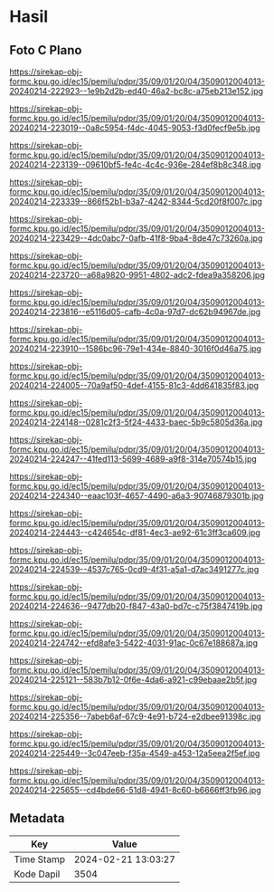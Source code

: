 # Hasil

## Foto C Plano

https://sirekap-obj-formc.kpu.go.id/ec15/pemilu/pdpr/35/09/01/20/04/3509012004013-20240214-222923--1e9b2d2b-ed40-46a2-bc8c-a75eb213e152.jpg

https://sirekap-obj-formc.kpu.go.id/ec15/pemilu/pdpr/35/09/01/20/04/3509012004013-20240214-223019--0a8c5954-f4dc-4045-9053-f3d0fecf9e5b.jpg

https://sirekap-obj-formc.kpu.go.id/ec15/pemilu/pdpr/35/09/01/20/04/3509012004013-20240214-223139--09610bf5-fe4c-4c4c-936e-284ef8b8c348.jpg

https://sirekap-obj-formc.kpu.go.id/ec15/pemilu/pdpr/35/09/01/20/04/3509012004013-20240214-223339--866f52b1-b3a7-4242-8344-5cd20f8f007c.jpg

https://sirekap-obj-formc.kpu.go.id/ec15/pemilu/pdpr/35/09/01/20/04/3509012004013-20240214-223429--4dc0abc7-0afb-41f8-9ba4-8de47c73260a.jpg

https://sirekap-obj-formc.kpu.go.id/ec15/pemilu/pdpr/35/09/01/20/04/3509012004013-20240214-223720--a68a9820-9951-4802-adc2-fdea9a358206.jpg

https://sirekap-obj-formc.kpu.go.id/ec15/pemilu/pdpr/35/09/01/20/04/3509012004013-20240214-223816--e5116d05-cafb-4c0a-97d7-dc62b94967de.jpg

https://sirekap-obj-formc.kpu.go.id/ec15/pemilu/pdpr/35/09/01/20/04/3509012004013-20240214-223910--1586bc96-79e1-434e-8840-3016f0d46a75.jpg

https://sirekap-obj-formc.kpu.go.id/ec15/pemilu/pdpr/35/09/01/20/04/3509012004013-20240214-224005--70a9af50-4def-4155-81c3-4dd641835f83.jpg

https://sirekap-obj-formc.kpu.go.id/ec15/pemilu/pdpr/35/09/01/20/04/3509012004013-20240214-224148--0281c2f3-5f24-4433-baec-5b9c5805d36a.jpg

https://sirekap-obj-formc.kpu.go.id/ec15/pemilu/pdpr/35/09/01/20/04/3509012004013-20240214-224247--41fed113-5699-4689-a9f8-314e70574b15.jpg

https://sirekap-obj-formc.kpu.go.id/ec15/pemilu/pdpr/35/09/01/20/04/3509012004013-20240214-224340--eaac103f-4657-4490-a6a3-90746879301b.jpg

https://sirekap-obj-formc.kpu.go.id/ec15/pemilu/pdpr/35/09/01/20/04/3509012004013-20240214-224443--c424654c-df81-4ec3-ae92-61c3ff3ca609.jpg

https://sirekap-obj-formc.kpu.go.id/ec15/pemilu/pdpr/35/09/01/20/04/3509012004013-20240214-224539--4537c765-0cd9-4f31-a5a1-d7ac3491277c.jpg

https://sirekap-obj-formc.kpu.go.id/ec15/pemilu/pdpr/35/09/01/20/04/3509012004013-20240214-224636--9477db20-f847-43a0-bd7c-c75f3847419b.jpg

https://sirekap-obj-formc.kpu.go.id/ec15/pemilu/pdpr/35/09/01/20/04/3509012004013-20240214-224742--efd8afe3-5422-4031-91ac-0c67e188687a.jpg

https://sirekap-obj-formc.kpu.go.id/ec15/pemilu/pdpr/35/09/01/20/04/3509012004013-20240214-225121--583b7b12-0f6e-4da6-a921-c99ebaae2b5f.jpg

https://sirekap-obj-formc.kpu.go.id/ec15/pemilu/pdpr/35/09/01/20/04/3509012004013-20240214-225356--7abeb6af-67c9-4e91-b724-e2dbee91398c.jpg

https://sirekap-obj-formc.kpu.go.id/ec15/pemilu/pdpr/35/09/01/20/04/3509012004013-20240214-225449--3c047eeb-f35a-4549-a453-12a5eea2f5ef.jpg

https://sirekap-obj-formc.kpu.go.id/ec15/pemilu/pdpr/35/09/01/20/04/3509012004013-20240214-225655--cd4bde66-51d8-4941-8c60-b6666ff3fb96.jpg


## Metadata

| Key        | Value               |
| ---------- | ------------------- |
| Time Stamp | 2024-02-21 13:03:27 |
| Kode Dapil | 3504                |



